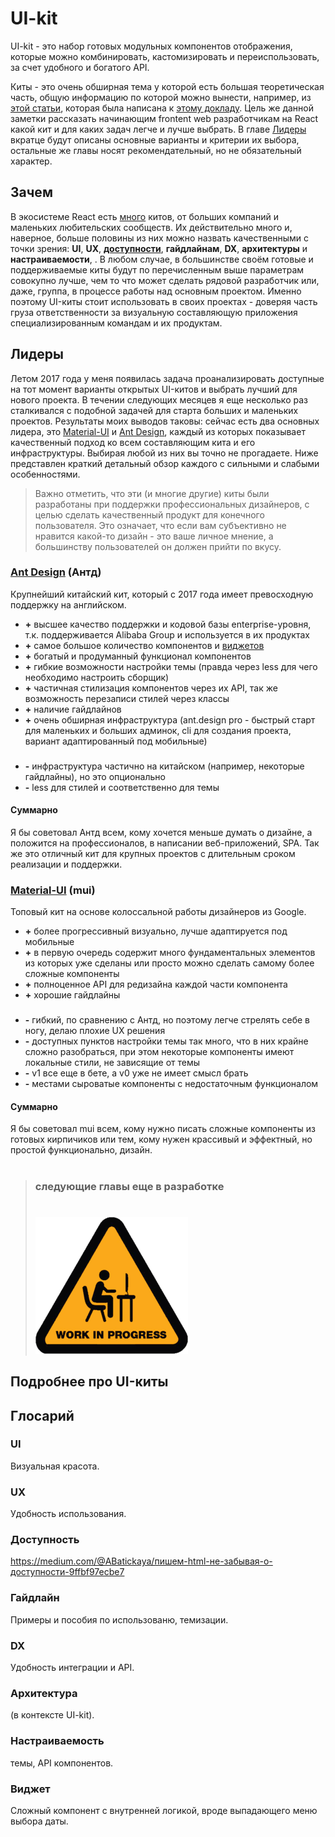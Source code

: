 # UI-kit

UI-kit - это набор готовых модульных компонентов отображения, которые можно комбинировать, кастомизировать и переиспользовать, за счет удобного и богатого API.

Киты - это очень обширная тема у которой есть большая теоретическая часть, общую информацию по которой можно вынести, например, из [этой статьи](https://habrahabr.ru/company/tinkoff/blog/337922/), которая была написана к [этому докладу](https://youtu.be/ZijpBIO452w?t=2800). Цель же данной заметки рассказать начинающим frontent web разработчикам на React какой кит и для каких задач легче и лучше выбрать. В главе [Лидеры](#leaders) вкратце будут описаны основные варианты и критерии их выбора, остальные же главы носят рекомендательный, но не обязательный характер.

## Зачем

В экосистеме React есть [много](https://adele.uxpin.com/) китов, от больших компаний и маленьких любительских сообществ. Их действительно много и, наверное, больше половины из них можно назвать качественными с точки зрения: **UI**, **UX**, [**доступности**](https://medium.com/@ABatickaya/пишем-html-не-забывая-о-доступности-9ffbf97ecbe7), **гайдлайнам**, **DX**, **архитектуры** и **настраиваемости**, . В любом случае, в большинстве своём готовые и поддерживаемые киты будут по перечисленным выше параметрам совокупно лучше, чем то что может сделать рядовой разработчик или, даже, группа, в процессе работы над основным проектом. Именно поэтому UI-киты стоит использовать в своих проектах - доверяя часть груза ответственности за визуальную составляющую приложения специализированным командам и их продуктам.

## <a id="leaders">Лидеры</a>

Летом 2017 года у меня появилась задача проанализировать доступные на тот момент варианты открытых UI-китов и выбрать лучший для нового проекта. В течении следующих месяцев я еще несколько раз сталкивался с подобной задачей для старта больших и маленьких проектов. Результаты моих выводов таковы: сейчас есть два основных лидера, это [Material-UI](https://material-ui-next.com) и [Ant Design](https://ant.design/docs/react/introduce), каждый из которых показывает качественный подход ко всем составляющим кита и его инфраструктуры. Выбирая любой из них вы точно не прогадаете. Ниже представлен краткий детальный обзор каждого с сильными и слабыми особенностями.

> Важно отметить, что эти (и многие другие) киты были разработаны при поддержки профессиональных дизайнеров, с целью сделать качественный продукт для конечного пользователя. Это означает, что если вам субъективно не нравится какой-то дизайн - это ваше личное мнение, а большинству пользователей он должен прийти по вкусу.

### [Ant Design](https://ant.design/docs/react/introduce) (Антд)

Крупнейший китайский кит, который с 2017 года имеет превосходную поддержку на английском.

* **+** высшее качество поддержки и кодовой базы enterprise-уровня, т.к. поддерживается Alibaba Group и используется в их продуктах
* **+** самое большое количество компонентов и [виджетов](#widget)
* **+** богатый и продуманный функционал компонентов
* **+** гибкие возможности настройки темы (правда через less для чего необходимо настроить сборщик)
* **+** частичная стилизация компонентов через их API, так же возможность перезаписи стилей через классы
* **+** наличие гайдлайнов
* **+** очень обширная инфраструктура (ant.design pro - быстрый старт для маленьких и больших админок, cli для создания проекта, вариант адаптированный под мобильные)
### 
* **-** инфраструктура частично на китайском (например, некоторые гайдлайны), но это опционально
* **-** less для стилей и соответственно для темы

#### Суммарно

Я бы советовал Антд всем, кому хочется меньше думать о дизайне, а положится на профессионалов, в написании веб-приложений, SPA.
Так же это отличный кит для крупных проектов с длительным сроком реализации и поддержки.


### [Material-UI](https://material-ui-next.com) (mui)

Топовый кит на основе колоcсальной работы дизайнеров из Google.

* **+** более прогрессивный визуально, лучше адаптируется под мобильные
* **+** в первую очередь содержит много фундаментальных элементов из которых уже сделаны или просто можно сделать самому более сложные компоненты
* **+** полноценное API для редизайна каждой части компонента
* **+** хорошие гайдлайны
### 
* **-** гибкий, по сравнению с Антд, но поэтому легче стрелять себе в ногу, делаю плохие UX решения
* **-** доступных пунктов настройки темы так много, что в них крайне сложно разобраться, при этом некоторые компоненты имеют локальные стили, не зависящие от темы
* **-** v1 все еще в бете, а v0 уже не имеет смысл брать
* **-** местами сыроватые компоненты с недостаточным функционалом

#### Суммарно

Я бы советовал mui всем, кому нужно писать сложные компоненты из готовых кирпичиков или тем, кому нужен крассивый и эффектный, но простой функционально, дизайн.

> # 
> ### следующие главы еще в разработке
> # 
> ![](../assets/work_In_progress.png)

## Подробнее про UI-киты

## Глосарий

### UI

Визуальная красота.

### UX

Удобность использования.

### Доступность

https://medium.com/@ABatickaya/пишем-html-не-забывая-о-доступности-9ffbf97ecbe7

### Гайдлайн

Примеры и пособия по использованю, темизации.

### DX

Удобность интеграции и API.

### Архитектура

(в контексте UI-kit).

### Настраиваемость

темы, API компонентов.

### <a id="widget">Виджет</a>

Сложный компонент с внутренней логикой, вроде выпадающего меню выбора даты.